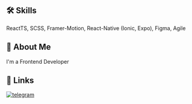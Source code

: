
## 🛠 Skills
ReactTS, SCSS, Framer-Motion, React-Native (Ionic, Expo), Figma, Agile


## 🚀 About Me
I'm a Frontend Developer


## 🔗 Links
[![telegram](https://img.shields.io/badge/telegram-1DA1F2?style=for-the-badge&logo=telegram&logoColor=white)](https://telegram.com/](https://t.me/letrider))

